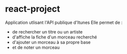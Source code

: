 # react-project

Application utlisant l'API publique d'Itunes 
Elle permet de :
- de rechercher un titre ou un artiste
- d'affiche la fiche d'un morceau recherché 
- d'ajouter un morceau à sa propre base
- et de noter un morceau
